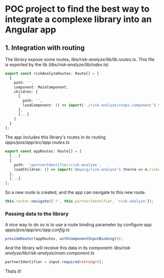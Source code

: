 # POC project to find the best way to integrate a complexe library into an Angular app

## 1. Integration with routing

The library expose some routes, _libs/risk-analyze/lib/lib.routes.ts_. This file is exported by the lib (_libs/risk-analyze/lib/index.ts_)

```typescript
export const riskAnalyzeRoutes: Route[] = [
  {
    path: '',
    component: MainComponent,
    children: [
      {
        path: '',
        loadComponent: () => import('./risk-analyze/steps.component').then(c => c.StepsComponent)
      },
      [...]
    ]
  }
];
```

The app includes this library's routes in its routing _apps/pos/app/src/app.routes.ts_

```typescript
export const appRoutes: Route[] = [
  [...]
  {
    path: ':partnerIdentifier/risk-analyze',
    loadChildren: () => import('@myorg/risk-analyze').then(m => m.riskAnalyzeRoutes)
  },
  [...]
];
```

So a new route is created, and the app can navigate to this new route.

```typescript
this.router.navigate(['/', this.partnerIdentifier, 'risk-analyze']);
```

### Passing data to the library

A nice way to do so is to use a route binding parameter by configure app _apps/pos/app/src/app.config.ts_

```typescript
provideRouter(appRoutes, withComponentInputBinding());
```

And the library will receive this data in its component: _libs/risk-analyze/lib/risk-analyze/main.component.ts_

```typescript
partnerIdentifier = input.required<string>();
```

Thats it!

